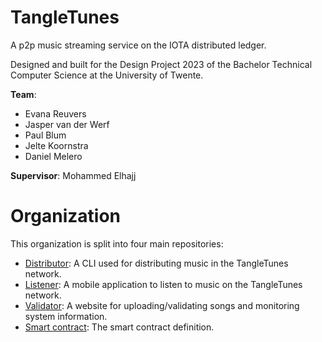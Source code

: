 # TangleTunes
A p2p music streaming service on the IOTA distributed ledger.

Designed and built for the Design Project 2023 of the Bachelor Technical Computer Science at the University of Twente.

**Team**:
- Evana Reuvers
- Jasper van der Werf
- Paul Blum
- Jelte Koornstra
- Daniel Melero

**Supervisor**: Mohammed Elhajj

# Organization
This organization is split into four main repositories:
- [Distributor](https://github.com/TangleTunes/distributing_client): A CLI used for distributing music in the TangleTunes network.
- [Listener](https://github.com/TangleTunes/listener): A mobile application to listen to music on the TangleTunes network.
- [Validator](https://github.com/TangleTunes/admin_server): A website for uploading/validating songs and monitoring system information.
- [Smart contract](https://github.com/TangleTunes/smart_contract): The smart contract definition.
